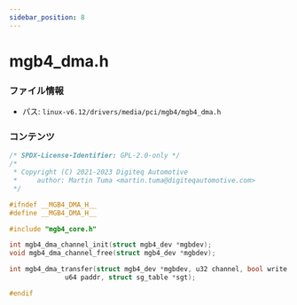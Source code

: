 ```yaml
---
sidebar_position: 8
---
```

# mgb4_dma.h

### ファイル情報

- パス: `linux-v6.12/drivers/media/pci/mgb4/mgb4_dma.h`

### コンテンツ

```h
/* SPDX-License-Identifier: GPL-2.0-only */
/*
 * Copyright (C) 2021-2023 Digiteq Automotive
 *     author: Martin Tuma <martin.tuma@digiteqautomotive.com>
 */

#ifndef __MGB4_DMA_H__
#define __MGB4_DMA_H__

#include "mgb4_core.h"

int mgb4_dma_channel_init(struct mgb4_dev *mgbdev);
void mgb4_dma_channel_free(struct mgb4_dev *mgbdev);

int mgb4_dma_transfer(struct mgb4_dev *mgbdev, u32 channel, bool write,
		      u64 paddr, struct sg_table *sgt);

#endif

```

